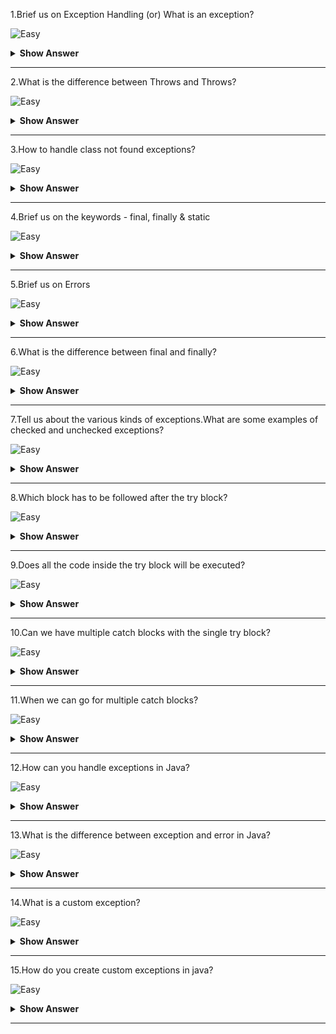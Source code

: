 1.Brief us on Exception Handling (or) What is an exception?

![Easy](https://raw.githubusercontent.com/revaturelabs/interviewquestions/aef8eff919a3b083089641381ed9a9101ed21fba/ComplexityTags/simple%20(2).svg)

<details markdown="1">
  <summary> <b>Show Answer</b></summary>
  
<blockquote markdown="1">

An exception is an error event that can happen during the execution of a program and disrupts its normal flow.

Exceptions in Java can arise from different kinds of situations such as wrong data entered by the user, hardware failure, network connection failure, or a database server that is down.The code that specifies what to do in specific exception scenarios is called exception handling.

 
</blockquote>
</details>

--- 

2.What is the difference between Throws and Throws?

![Easy](https://raw.githubusercontent.com/revaturelabs/interviewquestions/aef8eff919a3b083089641381ed9a9101ed21fba/ComplexityTags/simple%20(2).svg)

<details markdown="1">
  <summary> <b>Show Answer</b></summary>
  
<blockquote markdown="1">

|                                       throw                                       |                                                                          throws                                                                         |
|:---------------------------------------------------------------------------------:|:-------------------------------------------------------------------------------------------------------------------------------------------------------:|
| Used inside a method when it is required to throw an Exception logically.        | Used in the method signature when the method has some statements that can lead to exceptions                                                            |
| Used to throw an exception explicitly.It can throw only one exception at a time.| Used to declare multiple exceptions, separated by a comma.When an exception occurs, it matches with the declared ones, and throws an exception automatically |
| Syntax: throw new Exception()                                                     | Syntax: public static void writeToFile() throws Exception {}                                                                                            |

 
</blockquote>
</details>

--- 

3.How to handle class not found exceptions?

![Easy](https://raw.githubusercontent.com/revaturelabs/interviewquestions/aef8eff919a3b083089641381ed9a9101ed21fba/ComplexityTags/simple%20(2).svg)

<details markdown="1">
  <summary> <b>Show Answer</b></summary>
  
<blockquote markdown="1">

Java ClassNotFoundException occurs when the application tries to load a class but Classloader is not able to find it in the classpath.It is a checked exception, so it needed to be handled.

To fix ClassNotFoundException, firstly we must go through the exception stack trace.Then,
- Make sure, you've specified the exact classpath.
- Check for classpath settings and make sure the class it’s present at runtime.
- Verify the requesting Class name is correct.
 
</blockquote>
</details>

--- 

4.Brief us on the keywords - final, finally & static 

![Easy](https://raw.githubusercontent.com/revaturelabs/interviewquestions/aef8eff919a3b083089641381ed9a9101ed21fba/ComplexityTags/simple%20(2).svg)

<details markdown="1">
  <summary> <b>Show Answer</b></summary>
  
<blockquote markdown="1">

 - final is the keyword and access modifier which is used to apply restrictions on a class, method, or variable.

 - finally, the block in Java Exception Handling executes important code whether the exception occurs or not.

 - static keyword is used to create a class-level variable in java.static variables and methods are part of the class, not the instances of the class.
 
</blockquote>
</details>

--- 


5.Brief us on Errors

![Easy](https://raw.githubusercontent.com/revaturelabs/interviewquestions/aef8eff919a3b083089641381ed9a9101ed21fba/ComplexityTags/simple%20(2).svg)

<details markdown="1">
  <summary> <b>Show Answer</b></summary>
  
<blockquote markdown="1">

- Errors represent irrecoverable conditions such as Java virtual machine (JVM) running out of memory, memory leaks, stack overflow errors, library incompatibility, infinite recursion, etc.

- Errors are usually beyond the control of the programmer and we should not try to handle errors.
 
</blockquote>
</details>

--- 

6.What is the difference between final and finally?

![Easy](https://raw.githubusercontent.com/revaturelabs/interviewquestions/aef8eff919a3b083089641381ed9a9101ed21fba/ComplexityTags/simple%20(2).svg)

<details markdown="1">
  <summary> <b>Show Answer</b></summary>
  
<blockquote markdown="1">
 
final is a keyword and it can be used to mark a variable "unchangeable".It is used to apply restrictions on class, method and variable.A final class can't be inherited, the final method can't be overridden and the final variable value can't be changed.

Finally is a code block.It is used with a try-catch block for handling exceptions.Finally, a code block will be executed whether an exception is handled or not
 
</blockquote>
</details>

--- 

7.Tell us about the various kinds of exceptions.What are some examples of checked and unchecked exceptions?

![Easy](https://raw.githubusercontent.com/revaturelabs/interviewquestions/aef8eff919a3b083089641381ed9a9101ed21fba/ComplexityTags/simple%20(2).svg)

<details markdown="1">
  <summary> <b>Show Answer</b></summary>
  
<blockquote markdown="1">
 There are 2 types of exceptions

- **Checked Exception(java.lang.Exception)** -> This exception forces the programmer to handle it at the compile time itself, until the programmer handles it, the compiler won’t allow it to run.Some of the Checked exceptions are FileNotFoundException, ClassNotFoundException,MethodNotFoundException, SQLException, etc.,

- **Unchecked Exceptions(java.lang.RuntimeException)** -> These exceptions occur at a run time, it is up to the programmer whether he wants to handle this or not, if he doesn’t handle it, it will lead to abnormal termination.Some of the unchecked exceptions are ArithmeticException, NullPointerException,ArrayIndexOutOfBoundException, etc.,
 
</blockquote>
</details>

--- 


8.Which block has to be followed after the try block?

![Easy](https://raw.githubusercontent.com/revaturelabs/interviewquestions/aef8eff919a3b083089641381ed9a9101ed21fba/ComplexityTags/simple%20(2).svg)

<details markdown="1"><summary> <b> Show Answer</b></summary>
	
> catch or finally block.
	
</details>

---

9.Does all the code inside the try block will be executed?

![Easy](https://raw.githubusercontent.com/revaturelabs/interviewquestions/aef8eff919a3b083089641381ed9a9101ed21fba/ComplexityTags/simple%20(2).svg)

<details markdown="1"><summary><b> Show Answer</b></summary>
	
> Whenever an exception is occurred in the try block, the rest of the code after the exception occurs line will not be executed.
	
</details>

---

10.Can we have multiple catch blocks with the single try block?

![Easy](https://raw.githubusercontent.com/revaturelabs/interviewquestions/aef8eff919a3b083089641381ed9a9101ed21fba/ComplexityTags/simple%20(2).svg)

<details markdown="1"><summary> <b> Show Answer</b></summary>	
<blockquote markdown="1">

yes, we can have multiple catch blocks with the single try block.


Important Rule: The order of the catch block must be from most specific to most general one i.e.catch for ArithmeticException must come before catching for Exception.
	
</blockquote>
</details>

---

11.When we can go for multiple catch blocks? 

![Easy](https://raw.githubusercontent.com/revaturelabs/interviewquestions/aef8eff919a3b083089641381ed9a9101ed21fba/ComplexityTags/simple%20(2).svg)

<details markdown="1">
  <summary> <b>Show Answer</b></summary>
  
<blockquote markdown="1">
 
- When our program uses various concepts like an array, file handling, database, etc.at the same time and each of them may throw exceptions due to one reason or another.
- To catch the generic exception we simply use 'Exception' in the catch block parameter and it can catch every exception like ArrayIndexOutOfBound, FileNotFound, etc.But the problem with this is we are not catching the specific exception.

</blockquote>
</details>

--- 

12.How can you handle exceptions in Java?

![Easy](https://raw.githubusercontent.com/revaturelabs/interviewquestions/aef8eff919a3b083089641381ed9a9101ed21fba/ComplexityTags/simple%20(2).svg)

<details markdown="1">
  <summary> <b>Show Answer</b></summary>
  
<blockquote markdown="1">
 
 We can handle exceptions using

 1.try, catch, and finally block
 2.throw, throws
 
</blockquote>
</details>

--- 

13.What is the difference between exception and error in Java?

![Easy](https://raw.githubusercontent.com/revaturelabs/interviewquestions/aef8eff919a3b083089641381ed9a9101ed21fba/ComplexityTags/simple%20(2).svg)

<details markdown="1">
  <summary> <b>Show Answer</b></summary>
  
<blockquote markdown="1">
 
 Errors happen while an application is running.For instance, an Out of Memory Error occurs in case the JVM runs out of memory.On the other hand, exceptions are mainly caused by the application.For instance, Null Pointer Exception happens when an app tries to get through a null object.
 
</blockquote>
</details>

--- 

14.What is a custom exception?

![Easy](https://raw.githubusercontent.com/revaturelabs/interviewquestions/aef8eff919a3b083089641381ed9a9101ed21fba/ComplexityTags/simple%20(2).svg)

<details markdown="1">
  <summary> <b>Show Answer</b></summary>
  
<blockquote markdown="1">
 
Java allows us to create our exception based on our needs known as a custom exception or user-defined exception.
 
</blockquote>
</details>

--- 

15.How do you create custom exceptions in java?

![Easy](https://raw.githubusercontent.com/revaturelabs/interviewquestions/aef8eff919a3b083089641381ed9a9101ed21fba/ComplexityTags/simple%20(2).svg)

<details markdown="1">
  <summary> <b>Show Answer</b></summary>
  
<blockquote markdown="1">
 
To create a custom exception, we have to extend the Exception class.

Example: 

```java
public class IncorrectUserNameException extends Exception { 
    public IncorrectUserNameException(String errorMessage) {
        super(errorMessage);
    }
}
```
 
</blockquote>
</details>

---
